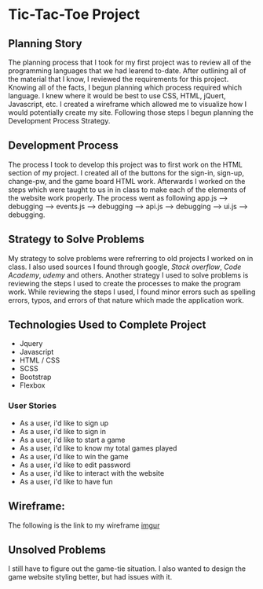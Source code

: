 # Tic-Tac-Toe Project

## Planning Story
The planning process that I took for my first project was to review all of the programming languages that we had learend to-date. After outlining all of the material that I know, I reviewed the requirements for this project. Knowing all of the facts, I begun planning which process required which language. I knew where it would be best to use CSS, HTML, jQuert, Javascript, etc. I created a wireframe which allowed me to visualize how I would potentially create my site. Following those steps I begun planning the Development Process Strategy.

## Development Process
The process I took to develop this project was to first work on the HTML section of my project. I created all of the buttons for the sign-in, sign-up, change-pw, and the game board HTML work. Afterwards I worked on the steps which were taught to us in in class to make each of the elements of the website work properly. The process went as following app.js --> debugging --> events.js --> debugging --> api.js --> debugging --> ui.js --> debugging.

## Strategy to Solve Problems
My strategy to solve problems were refrerring to old projects I worked on in class. I also used sources I found through google, *Stack overflow*, *Code Academy*, *udemy* and others. Another strategy I used to solve problems is reviewing the steps I used to create the processes to make the program work. While reviewing the steps I used, I found minor errors such as spelling errors, typos, and errors of that nature which made the application work.

## Technologies Used to Complete Project
  * Jquery
  * Javascript
  * HTML / CSS
  * SCSS
  * Bootstrap
  * Flexbox

### User Stories

  * As a user, i'd like to sign up
  * As a user, i'd like to sign in
  * As a user, i'd like to start a game
  * As a user, i'd like to know my total games played
  * As a user, i'd like to win the game
  * As a user, i'd like to edit password
  * As a user, i'd like to interact with the website
  * As a user, i'd like to have fun

## Wireframe:
The following is the link to my wireframe
[imgur](https://imgur.com/a/TFGztLd)

## Unsolved Problems
I still have to figure out the game-tie situation. I also wanted to design the game website styling better, but had issues with it.
